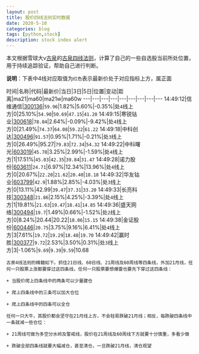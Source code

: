 ```yaml
---
layout: post
title: 股价四线法则实时数据
date: 2020-5-10
categories: blog
tags: [python,stock]
description: stock index alert
---
```



本文根据雪球大v[古泉](https://xueqiu.com/u/7148646888)的[古泉四线法则](https://xueqiu.com/7148646888/130498192)，计算了自己的一些自选股当前所处位置，用于持续追踪验证，帮助自己进行判断。

**说明**：下表中4线对应取值为`红色`表示最新价处于对应指标上方，属正面

时间|名称|代码|最新价|当日|3日|5日|位置|变动|距离|ma21|ma60|ma21w|ma60w
---|---|---|---|---|---|---|---|---
14:49:12|信维通信|[300136](https://xueqiu.com/S/SZ300136)|`59.96`|1.82%|5.60%|-0.35%|处`4`线上方|0|25.10%|`54.90`|`50.69`|`47.15`|`41.20`
14:49:15|寒锐钴业|[300618](https://xueqiu.com/S/SZ300618)|`78.04`|2.64%|-0.09%|-9.42%|处`4`线上方|0|21.49%|`74.37`|`64.08`|`59.22`|`61.22`
14:49:18|中科创达|[300496](https://xueqiu.com/S/SZ300496)|`91.57`|0.95%|1.71%|-0.21%|处`3`线上方|0|26.49%|95.27|`79.83`|`72.34`|`54.32`
14:49:22|中科曙光|[603019](https://xueqiu.com/S/SH603019)|`45.78`|3.25%|2.99%|-1.59%|处`4`线上方|1|17.51%|`45.03`|`42.35`|`39.84`|`31.47`
14:49:28|诺力股份|[603611](https://xueqiu.com/S/SH603611)|`24.71`|6.97%|12.34%|13.96%|处`4`线上方|0|20.67%|`22.20`|`21.62`|`20.40`|`18.18`
14:49:32|华友钴业|[603799](https://xueqiu.com/S/SH603799)|`42.9`|1.88%|2.85%|-4.03%|处`3`线上方|0|13.11%|42.99|`39.47`|`37.31`|`33.20`
14:49:33|长亮科技|[300348](https://xueqiu.com/S/SZ300348)|`21.86`|2.15%|4.25%|-3.39%|处`4`线上方|1|19.81%|`21.63`|`19.47`|`18.41`|`14.85`
14:49:36|盛天网络|[300494](https://xueqiu.com/S/SZ300494)|`19.7`|1.49%|0.66%|-1.52%|处`2`线上方|0|8.24%|20.44|20.22|`18.06`|`15.15`
14:49:38|金证股份|[600446](https://xueqiu.com/S/SH600446)|`20.75`|3.75%|9.16%|6.41%|处`4`线上方|3|7.61%|`19.72`|`19.29`|`18.48`|`19.70`
14:49:42|赢时胜|[300377](https://xueqiu.com/S/SZ300377)|`9.72`|2.53%|3.50%|0.31%|处`3`线上方|3|-1.06%|`9.69`|`9.39`|`9.59`|10.68

```
古泉4线法则的精髓如下。抓住21日线、60日线、21周线及60周线等四条线，外加21月线，任何一只股票上涨都要穿过这四条线，任何一只股票要想爆雷也要先下穿过这四条线：

+ 当股价爬上四条线中的两条可以少量建仓

+ 爬上四条线中的三条可以加大仓位

+ 爬上四条线中的四条可以全仓

任何一只大牛，其股价都会坚守在21月线上方，不会轻易跌破21月线；相反，每跌破四条线中一条就减一些仓位：

+ 21周线可做为多空分水岭及警戒线，股价在21周线及60周线下方就要十分慎重，多看少做

+ 跌破全部四条线就要大幅减仓，甚至清仓，一旦跌破21月线，清仓观望
```